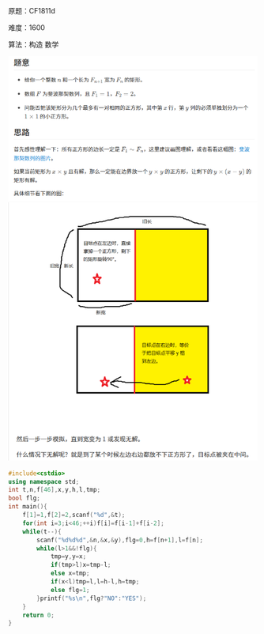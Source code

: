 原题：CF1811d

难度：1600

算法：构造 数学 

![alt text](image.png)
![alt text](image-1.png)
```cpp
#include<cstdio>
using namespace std;
int t,n,f[46],x,y,h,l,tmp;
bool flg;
int main(){
	f[1]=1,f[2]=2,scanf("%d",&t);
	for(int i=3;i<46;++i)f[i]=f[i-1]+f[i-2];
	while(t--){
		scanf("%d%d%d",&n,&x,&y),flg=0,h=f[n+1],l=f[n];
		while(l>1&&!flg){
			tmp=y,y=x;
			if(tmp>l)x=tmp-l;
			else x=tmp;
			if(x<l)tmp=l,l=h-l,h=tmp;
			else flg=1;
		}printf("%s\n",flg?"NO":"YES");
	}
	return 0;
}
```